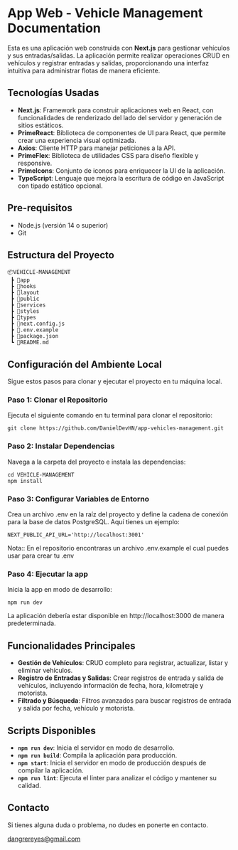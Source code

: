 # App Web - Vehicle Management Documentation

Esta es una aplicación web construida con **Next.js** para gestionar vehículos y sus entradas/salidas. La aplicación permite realizar operaciones CRUD en vehículos y registrar entradas y salidas, proporcionando una interfaz intuitiva para administrar flotas de manera eficiente.

## Tecnologías Usadas

- **Next.js**: Framework para construir aplicaciones web en React, con funcionalidades de renderizado del lado del servidor y generación de sitios estáticos.
- **PrimeReact**: Biblioteca de componentes de UI para React, que permite crear una experiencia visual optimizada.
- **Axios**: Cliente HTTP para manejar peticiones a la API.
- **PrimeFlex**: Biblioteca de utilidades CSS para diseño flexible y responsive.
- **PrimeIcons**: Conjunto de iconos para enriquecer la UI de la aplicación.
- **TypeScript**: Lenguaje que mejora la escritura de código en JavaScript con tipado estático opcional.

## Pre-requisitos

- Node.js (versión 14 o superior)
- Git

## Estructura del Proyecto
```
📦VEHICLE-MANAGEMENT
 ┣ 📂app
 ┣ 📂hooks
 ┣ 📂layout
 ┣ 📂public
 ┣ 📂services
 ┣ 📂styles
 ┣ 📂types
 ┣ 📜next.config.js
 ┣ 📜.env.example
 ┣ 📜package.json
 ┗ 📜README.md
 ```

## Configuración del Ambiente Local

Sigue estos pasos para clonar y ejecutar el proyecto en tu máquina local.

### Paso 1: Clonar el Repositorio

Ejecuta el siguiente comando en tu terminal para clonar el repositorio:

```
git clone https://github.com/DanielDevHN/app-vehicles-management.git
```

### Paso 2: Instalar Dependencias

Navega a la carpeta del proyecto e instala las dependencias:

```
cd VEHICLE-MANAGEMENT
npm install
```

### Paso 3: Configurar Variables de Entorno

Crea un archivo .env en la raíz del proyecto y define la cadena de conexión para la base de datos PostgreSQL. Aquí tienes un ejemplo:

```
NEXT_PUBLIC_API_URL='http://localhost:3001'
```
Nota:: En el repositorio encontraras un archivo .env.example el cual puedes usar para crear tu .env

### Paso 4: Ejecutar la app

Inicia la app en modo de desarrollo:

```
npm run dev
```

La aplicación debería estar disponible en http://localhost:3000 de manera predeterminada.

## Funcionalidades Principales

- **Gestión de Vehículos**: CRUD completo para registrar, actualizar, listar y eliminar vehículos.
- **Registro de Entradas y Salidas**: Crear registros de entrada y salida de vehículos, incluyendo información de fecha, hora, kilometraje y motorista.
- **Filtrado y Búsqueda**: Filtros avanzados para buscar registros de entrada y salida por fecha, vehículo y motorista.

## Scripts Disponibles

- **```npm run dev```**: Inicia el servidor en modo de desarrollo.
- **```npm run build```**: Compila la aplicación para producción.
- **```npm start```**: Inicia el servidor en modo de producción después de compilar la aplicación.
- **```npm run lint```**: Ejecuta el linter para analizar el código y mantener su calidad.


## Contacto

Si tienes alguna duda o problema, no dudes en ponerte en contacto.

[dangrereyes@gmail.com](mailto:dangrereyes@gmail.com)
